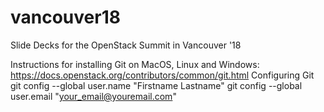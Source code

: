 # vancouver18
Slide Decks for the OpenStack Summit in Vancouver '18

Instructions for installing Git on MacOS, Linux and Windows:
https://docs.openstack.org/contributors/common/git.html
Configuring Git
git config --global user.name "Firstname Lastname" 
git config --global user.email "your_email@youremail.com" 
